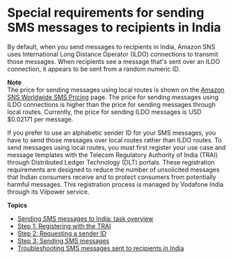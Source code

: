 # Special requirements for sending SMS messages to recipients in India<a name="channels-sms-senderid-india"></a>

By default, when you send messages to recipients in India, Amazon SNS uses International Long Distance Operator \(ILDO\) connections to transmit those messages\. When recipients see a message that's sent over an ILDO connection, it appears to be sent from a random numeric ID\. 

**Note**  
The price for sending messages using local routes is shown on the [Amazon SNS Worldwide SMS Pricing](https://aws.amazon.com/sns/sms-pricing/) page\. The price for sending messages using ILDO connections is higher than the price for sending messages through local routes\. Currently, the price for sending ILDO messages is USD $0\.02171 per message\.

If you prefer to use an alphabetic sender ID for your SMS messages, you have to send those messages over local routes rather than ILDO routes\. To send messages using local routes, you must first register your use case and message templates with the Telecom Regulatory Authority of India \(TRAI\) through Distributed Ledger Technology \(DLT\) portals\. These registration requirements are designed to reduce the number of unsolicited messages that Indian consumers receive and to protect consumers from potentially harmful messages\. This registration process is managed by Vodafone India through its Vilpower service\.

**Topics**
+ [Sending SMS messages to India: task overview](sns-register-entity-and-template.md)
+ [Step 1: Registering with the TRAI](sns-india-register-with-trai.md)
+ [Step 2: Requesting a sender ID](sns-india-request-sender-id.md)
+ [Step 3: Sending SMS messages](sns-send-sms-india.md)
+ [Troubleshooting SMS messages sent to recipients in India](sns-send-sms-india-troubleshooting.md)